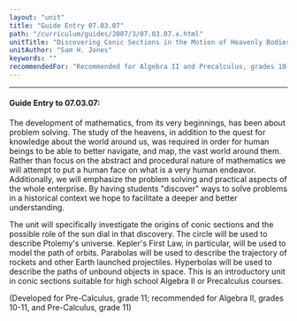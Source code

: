 ```yaml
---
layout: "unit"
title: "Guide Entry 07.03.07"
path: "/curriculum/guides/2007/3/07.03.07.x.html"
unitTitle: "Discovering Conic Sections in the Motion of Heavenly Bodies"
unitAuthor: "Sam H. Jones"
keywords: ""
recommendedFor: "Recommended for Algebra II and Precalculus, grades 10-11."
---
```

<body>
<hr/>
<h4>
Guide Entry to 07.03.07:
</h4>
<p>
The development of mathematics, from its very beginnings, has been about problem solving. The study of the heavens, in addition to the quest for knowledge about the world around us, was required in order for human beings to be able to better navigate, and map, the vast world around them. Rather than focus on the abstract and procedural nature of mathematics we will attempt to put a human face on what is a very human endeavor. Additionally, we will emphasize the problem solving and practical aspects of the whole enterprise. By having students "discover" ways to solve problems in a historical context we hope to facilitate a deeper and better understanding.
</p>
<p>
The unit will specifically investigate the origins of conic sections and the possible role of the sun dial in that discovery. The circle will be used to describe Ptolemy's universe. Kepler's First Law, in particular, will be used to model the path of orbits. Parabolas will be used to describe the trajectory of rockets and other Earth launched projectiles. Hyperbolas will be used to describe the paths of unbound objects in space. This is an introductory unit in conic sections suitable for high school Algebra II or Precalculus courses.
</p>
<p>
(Developed for Pre-Calculus, grade 11; recommended for Algebra II, grades 10-11, and Pre-Calculus, grade 11)
</p>
</body>
